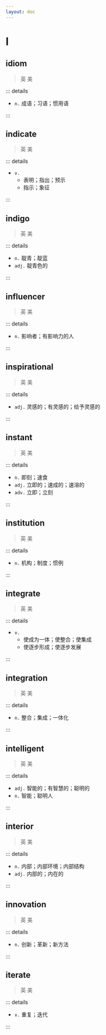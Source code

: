 ```yaml
---
layout: doc
---
```


# I

## idiom
> 英 <Phonetic word="idiom" lang="en-GB" phonetic="/ˈɪdɪəm/"/>
> 美 <Phonetic word="idiom" lang="en-US" phonetic="/ˈɪdɪəm/"/>

::: details

- `n.` 成语；习语；惯用语

:::

## indicate
> 英 <Phonetic word="indicate" lang="en-GB" phonetic="/ɪn'dɪkəreɪt/"/>
> 美 <Phonetic word="indicate" lang="en-US" phonetic="/ɪn'dɪkəreɪt/"/>

::: details

- `v.` 
    * 表明；指出；预示
    * 指示；象征

:::

## indigo
> 英 <Phonetic word="indigo" lang="en-GB" phonetic="/ˈɪndɪɡəʊ/"/>
> 美 <Phonetic word="indigo" lang="en-US" phonetic="/ˈɪndɪɡoʊ/"/>

::: details

- `n.` 靛青；靛蓝
- `adj.` 靛青色的

:::

## influencer
> 英 <Phonetic word="influencer" lang="en-GB" phonetic="/ɪnfluənsə(r)/"/>
> 美 <Phonetic word="influencer" lang="en-US" phonetic="/ɪnfluənsə(r)/"/>

::: details

- `n.` 影响者；有影响力的人

:::

## inspirational
> 英 <Phonetic word="inspirational" lang="en-GB" phonetic="/ɪnspɪ'reɪʃ(ə)n(ə)l/"/>
> 美 <Phonetic word="inspirational" lang="en-US" phonetic="/ˌɪnspə'reʃənl/"/>

::: details

- `adj.` 灵感的；有灵感的；给予灵感的

:::

## instant
> 英 <Phonetic word="instant" lang="en-GB" phonetic="/ˈɪnstənt/"/>
> 美 <Phonetic word="instant" lang="en-US" phonetic="/ˈɪnstənt/"/>

::: details

- `n.` 即刻；速食
- `adj.` 立即的；速成的；速溶的
- `adv.` 立即；立刻

:::

## institution
> 英 <Phonetic word="institution" lang="en-GB" phonetic="/ˌɪnstɪˈtjuːʃ(ə)n/"/>
> 美 <Phonetic word="institution" lang="en-US" phonetic="/ˌɪnstɪˈtjuːʃən/"/>

::: details

- `n.` 机构；制度；惯例

:::

## integrate
> 英 <Phonetic word="integrate" lang="en-GB" phonetic="/ˈɪntɪɡreɪt/"/>
> 美 <Phonetic word="integrate" lang="en-US" phonetic="/ˈɪntɪɡreɪt/"/>

::: details

- `v.` 
    * 使成为一体；使整合；使集成
    * 使逐步形成；使逐步发展

:::

## integration
> 英 <Phonetic word="integration" lang="en-GB" phonetic="/ˌɪntɪɡreˈseɪʃ(ə)n/"/>
> 美 <Phonetic word="integration" lang="en-US" phonetic="/ˌɪntɪɡreˈseɪʃən/"/>

::: details

- `n.` 整合；集成；一体化

:::

## intelligent
> 英 <Phonetic word="intelligent" lang="en-GB" phonetic="/ɪnˈtɛlɪdʒənt/"/>
> 美 <Phonetic word="intelligent" lang="en-US" phonetic="/ɪnˈtɛlɪdʒənt/"/>

::: details

- `adj.` 智能的；有智慧的；聪明的
- `n.` 智能；聪明人

:::

## interior
> 英 <Phonetic word="interior" lang="en-GB" phonetic="/ɪnˈtɪəriə(r)/"/>
> 美 <Phonetic word="interior" lang="en-US" phonetic="/ɪnˈtɪriər/"/>

::: details

- `n.` 内部；内部环境；内部结构
- `adj.` 内部的；内在的

:::

## innovation
> 英 <Phonetic word="innovation" lang="en-GB" phonetic="/ˌɪnəˈveɪʃ(ə)n/"/>
> 美 <Phonetic word="innovation" lang="en-US" phonetic="/ˌɪnəˈveʃən/"/>

::: details

- `n.` 创新；革新；新方法

:::

## iterate
> 英 <Phonetic word="iterate" lang="en-GB" phonetic="/ˈɪtəreɪt/"/>
> 美 <Phonetic word="iterate" lang="en-US" phonetic="/ˈɪtəreɪt/"/>

::: details

- `v.` 重复；迭代

:::